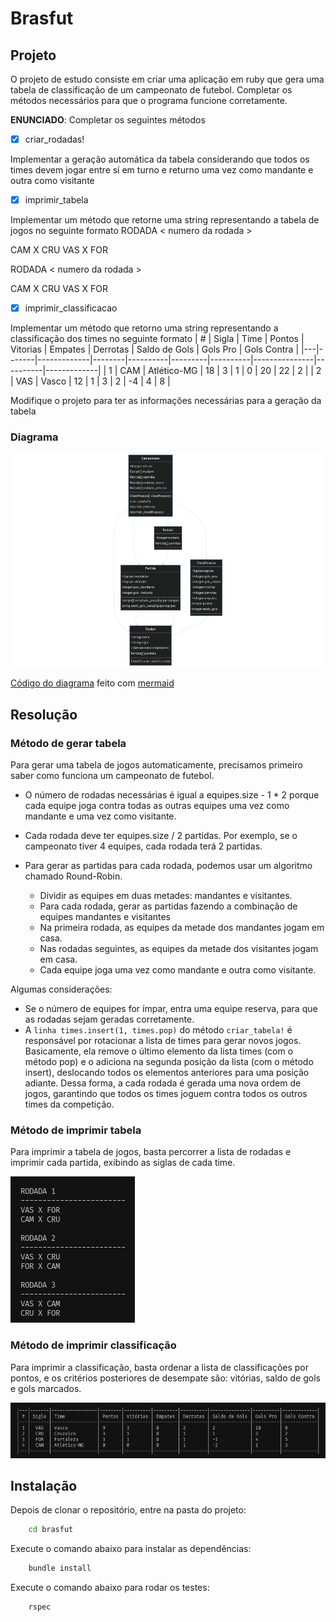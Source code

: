 # Brasfut

## Projeto

O projeto de estudo consiste em criar uma aplicação em ruby que gera uma tabela de classificação de um campeonato de futebol. Completar os métodos necessários para que o programa funcione corretamente.

**ENUNCIADO**: Completar os seguintes métodos

- [x] criar_rodadas!

Implementar a geração automática da tabela
considerando que todos os times devem
jogar entre sí em turno e returno
uma vez como mandante e outra como visitante

- [x] imprimir_tabela

Implementar um método que retorne uma string
representando a tabela de jogos no seguinte formato
RODADA < numero da rodada >

CAM X CRU
VAS X FOR

RODADA < numero da rodada >

CAM X CRU
VAS X FOR

- [x] imprimir_classificacao

Implementar um método que retorno uma string
representando a classificação dos times no seguinte formato
| # | Sigla | Time | Pontos | Vitorias | Empates | Derrotas | Saldo de Gols | Gols Pro | Gols Contra |
|---|-------|-------------|--------|----------|---------|----------|---------------|----------|-------------|
| 1 | CAM | Atlético-MG | 18 | 3 | 1 | 0 | 20 | 22 | 2 |
| 2 | VAS | Vasco | 12 | 1 | 3 | 2 | -4 | 4 | 8 |

Modifique o projeto para ter as informações necessárias para a geração da tabela

### Diagrama

![Diagrama](./.gitlab/diagram.png)

[Código do diagrama](./.gitlab/diagram.txt) feito com [mermaid](https://mermaid.live/)

## Resolução

### Método de gerar tabela

Para gerar uma tabela de jogos automaticamente, precisamos primeiro saber como funciona um campeonato de futebol.

- O número de rodadas necessárias é igual a equipes.size - 1 \* 2 porque cada equipe joga contra todas as outras equipes uma vez como mandante e uma vez como visitante.

- Cada rodada deve ter equipes.size / 2 partidas. Por exemplo, se o campeonato tiver 4 equipes, cada rodada terá 2 partidas.

- Para gerar as partidas para cada rodada, podemos usar um algoritmo chamado Round-Robin.

  - Dividir as equipes em duas metades: mandantes e visitantes.
  - Para cada rodada, gerar as partidas fazendo a combinação de equipes mandantes e visitantes
  - Na primeira rodada, as equipes da metade dos mandantes jogam em casa.
  - Nas rodadas seguintes, as equipes da metade dos visitantes jogam em casa.
  - Cada equipe joga uma vez como mandante e outra como visitante.

Algumas considerações:

- Se o número de equipes for ímpar, entra uma equipe reserva, para que as rodadas sejam geradas corretamente.
- A `linha times.insert(1, times.pop)` do método `criar_tabela!` é responsável por rotacionar a lista de times para gerar novos jogos. Basicamente, ela remove o último elemento da lista times (com o método pop) e o adiciona na segunda posição da lista (com o método insert), deslocando todos os elementos anteriores para uma posição adiante. Dessa forma, a cada rodada é gerada uma nova ordem de jogos, garantindo que todos os times joguem contra todos os outros times da competição.

### Método de imprimir tabela

Para imprimir a tabela de jogos, basta percorrer a lista de rodadas e imprimir cada partida, exibindo as siglas de cada time.

![Tabela de classificação](./.gitlab/tabela-01.png)

### Método de imprimir classificação

Para imprimir a classificação, basta ordenar a lista de classificações por pontos, e os critérios posteriores de desempate são: vitórias, saldo de gols e gols marcados.

![Tabela de classificação](./.gitlab/tabela-02.png)

## Instalação

Depois de clonar o repositório, entre na pasta do projeto:

```bash
    cd brasfut
```

Execute o comando abaixo para instalar as dependências:

```bash
    bundle install
```

Execute o comando abaixo para rodar os testes:

```bash
    rspec
```
